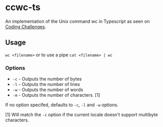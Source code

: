 # ccwc-ts

An implementation of the Unix command wc in Typescript as seen on [Coding Challenges](https://codingchallenges.substack.com/p/coding-challenge-1).

## Usage

`wc <filename>` or to use a pipe `cat <filename> | wc`

### Options

- `-c` - Outputs the number of bytes
- `-l` - Outputs the number of lines
- `-w` - Outputs the number of words
- `-m` - Outputs the number of characters. [1]

If no option specifed, defaults to `-c`, `-l` and `-w` options.

[1] Will match the `-c` option if the current locale doesn't support multibyte characters.
